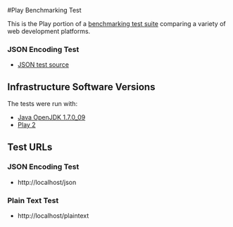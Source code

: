#Play Benchmarking Test

This is the Play portion of a [benchmarking test suite](../) comparing a variety of web development platforms.

### JSON Encoding Test

* [JSON test source](app/controllers/Application.java)

## Infrastructure Software Versions
The tests were run with:

* [Java OpenJDK 1.7.0_09](http://openjdk.java.net/)
* [Play 2](http://http://www.playframework.com/)

## Test URLs
### JSON Encoding Test

* http://localhost/json

### Plain Text Test

* http://localhost/plaintext